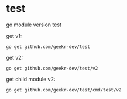 # test
go module version test

get v1:

```
go get github.com/geekr-dev/test
```

get v2:

```
go get github.com/geekr-dev/test/v2
```

get child module v2:

```
go get github.com/geekr-dev/test/cmd/test/v2
```

